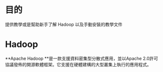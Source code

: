 # 目的

提供教學或是幫助新手了解 Hadoop 以及手動安裝的教學文件



# Hadoop

**Apache Hadoop **是一款支援資料密集型分散式應用，並以Apache 2.0許可協議發佈的開源軟體框架。它支援在硬體建構的大型叢集上執行的應用程式。



